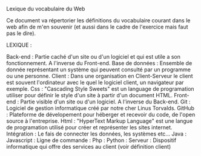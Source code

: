 Lexique du vocabulaire du Web

Ce document va répertorier les définitions du vocabulaire courant dans le web afin de m'en souvenir (et aussi dans le cadre de l'exercice mais faut pas le dire).

LEXIQUE :

Back-end : Partie caché d'un site ou d'un logiciel et qui est utile a son fonctionnement. A l'inverse du Front-end.
Base de données : Ensemble de donnée représentant un système qui peuvent consulté par un programme ou une personne.
Client : Dans une organisation en Client-Serveur le client est souvent l'ordinateur avec le quel le logiciel client, un navigateur par exemple.
Css : "Cascading Style Sweets" est un language de programation utiliser pour définir le style d'un site à partir d'un document HTML.
Front-end : Partie visible d'un site ou d'un logiciel. A l'inverse du Back-end.
Git : Logiciel de gestion informatique créé par notre cher Linus Torvalds.
GitHub : Plateforme de dévelopement pour héberger et recevoir du code, de l'open source à l'entreprise.
Html : "HyperText Markup Language" est une langue de programation utilisé pour créer et représenter les sites internet.
Intégration : Le fais de connecter les données, les systèmes etc...
Java :
Javascript :
Ligne de commande :
Php :
Python :
Serveur : Dispositif informatique qui offre des services au client (voir définition client)
